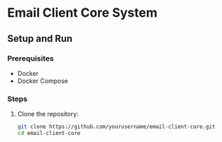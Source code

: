 # Email Client Core System

## Setup and Run

### Prerequisites
- Docker
- Docker Compose

### Steps

1. Clone the repository:
   ```sh
   git clone https://github.com/yourusername/email-client-core.git
   cd email-client-core
